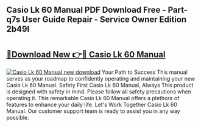 ## Casio Lk 60 Manual PDF Download Free - Part-q7s User Guide Repair - Service Owner Edition 2b49I

# <h2><a href="http://cf15757.oget.top/?id=Casio+Lk+60+Manual">🔗Download New 👉🔴 Casio Lk 60 Manual</a></h2>

[![Casio Lk 60 Manual new download](https://i.imgur.com/5g1atiW.png)](http://cf15757.oget.top/?id=Casio+Lk+60+Manual)
Your Path to Success This manual serves as your roadmap to confidently operating and maintaining your new Casio Lk 60 Manual. Safety First Casio Lk 60 Manual, Always This product is designed with safety in mind. Please follow all safety precautions when operating it. This remarkable Casio Lk 60 Manual offers a plethora of features to enhance your daily life. Let's Work Together Casio Lk 60 Manual. Our customer support team is ready to assist you in any way possible.
